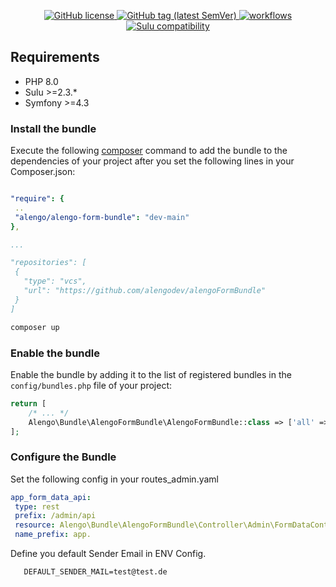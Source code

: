 <p align="center">
    <a href="https://github.com/sulu/sulu/blob/master/LICENSE" target="_blank">
        <img src="https://img.shields.io/github/license/alengodev/alengoFormBundle?style=flat-square" alt="GitHub license">
    </a>
    <a href="https://github.com/sulu/sulu/releases" target="_blank">
        <img src="https://img.shields.io/github/v/tag/alengodev/alengoFormBundle?style=flat-square" alt="GitHub tag (latest SemVer)">
    </a>
    <a href="https://github.com/TheCadien/SuluNewsBundle/actions" target="_blank">
        <img src="https://img.shields.io/github/workflow/status/alengodev/alengoFormBundle/PHP?style=flat-square" alt="workflows">
    </a>    
    <a href="https://github.com/sulu/sulu/releases" target="_blank">
        <img src="https://img.shields.io/badge/sulu%20compatibility-%3E=2.3-52b6ca.svg" alt="Sulu compatibility">
    </a>    
</p>

## Requirements

* PHP 8.0
* Sulu >=2.3.*
* Symfony >=4.3

### Install the bundle

Execute the following [composer](https://getcomposer.org/) command to add the bundle to the dependencies of your
project after you set the following lines in your Composer.json:

 ```yaml

"require": {
  ..
  "alengo/alengo-form-bundle": "dev-main"
},

...

"repositories": [
  {
    "type": "vcs",
    "url": "https://github.com/alengodev/alengoFormBundle"
  }
]

 ```


```bash
composer up
```



### Enable the bundle

Enable the bundle by adding it to the list of registered bundles in the `config/bundles.php` file of your project:

 ```php
 return [
     /* ... */
     Alengo\Bundle\AlengoFormBundle\AlengoFormBundle::class => ['all' => true],
 ];
 ```


### Configure the Bundle

Set the following config in your routes_admin.yaml

 ```yaml
app_form_data_api:
  type: rest
  prefix: /admin/api
  resource: Alengo\Bundle\AlengoFormBundle\Controller\Admin\FormDataController
  name_prefix: app.
 ```

Define you default Sender Email in ENV Config.
 ```.dotenv
    DEFAULT_SENDER_MAIL=test@test.de
 ```
